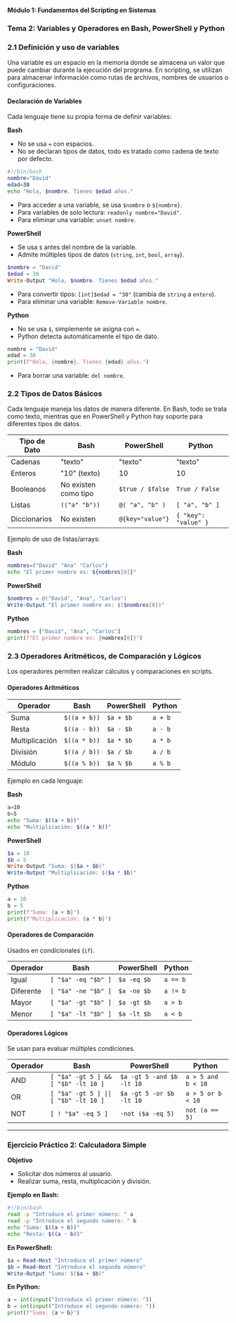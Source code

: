 **Módulo 1: Fundamentos del Scripting en Sistemas**

### **Tema 2: Variables y Operadores en Bash, PowerShell y Python**

### **2.1 Definición y uso de variables**

Una variable es un espacio en la memoria donde se almacena un valor que puede cambiar durante la ejecución del programa. En scripting, se utilizan para almacenar información como rutas de archivos, nombres de usuarios o configuraciones.

#### **Declaración de Variables**
Cada lenguaje tiene su propia forma de definir variables:

**Bash**
- No se usa `=` con espacios.
- No se declaran tipos de datos, todo es tratado como cadena de texto por defecto.
```bash
#!/bin/bash
nombre="David"
edad=30
echo "Hola, $nombre. Tienes $edad años."
```
- Para acceder a una variable, se usa `$nombre` o `${nombre}`.
- Para variables de solo lectura: `readonly nombre="David"`.
- Para eliminar una variable: `unset nombre`.

**PowerShell**
- Se usa `$` antes del nombre de la variable.
- Admite múltiples tipos de datos (`string`, `int`, `bool`, `array`).
```powershell
$nombre = "David"
$edad = 30
Write-Output "Hola, $nombre. Tienes $edad años."
```
- Para convertir tipos: `[int]$edad = "30"` (cambia de `string` a `entero`).
- Para eliminar una variable: `Remove-Variable nombre`.

**Python**
- No se usa `$`, simplemente se asigna con `=`.
- Python detecta automáticamente el tipo de dato.
```python
nombre = "David"
edad = 30
print(f"Hola, {nombre}. Tienes {edad} años.")
```
- Para borrar una variable: `del nombre`.



### **2.2 Tipos de Datos Básicos**
Cada lenguaje maneja los datos de manera diferente. En Bash, todo se trata como texto, mientras que en PowerShell y Python hay soporte para diferentes tipos de datos.

| Tipo de Dato  | Bash | PowerShell | Python |
|--------------|------|-----------|--------|
| Cadenas      | "texto" | "texto" | "texto" |
| Enteros      | "10" (texto) | 10 | 10 |
| Booleanos    | No existen como tipo | `$true / $false` | `True / False` |
| Listas       | `(("a" "b"))` | `@( "a", "b" )` | `[ "a", "b" ]` |
| Diccionarios | No existen | `@{key="value"}` | `{ "key": "value" }` |

Ejemplo de uso de listas/arrays:

**Bash**
```bash
nombres=("David" "Ana" "Carlos")
echo "El primer nombre es: ${nombres[0]}"
```

**PowerShell**
```powershell
$nombres = @("David", "Ana", "Carlos")
Write-Output "El primer nombre es: $($nombres[0])"
```

**Python**
```python
nombres = ["David", "Ana", "Carlos"]
print(f"El primer nombre es: {nombres[0]}")
```



### **2.3 Operadores Aritméticos, de Comparación y Lógicos**
Los operadores permiten realizar cálculos y comparaciones en scripts.

#### **Operadores Aritméticos**

| Operador   | Bash | PowerShell | Python |
|-----------|------|-----------|--------|
| Suma      | `$((a + b))` | `$a + $b` | `a + b` |
| Resta     | `$((a - b))` | `$a - $b` | `a - b` |
| Multiplicación | `$((a * b))` | `$a * $b` | `a * b` |
| División  | `$((a / b))` | `$a / $b` | `a / b` |
| Módulo   | `$((a % b))` | `$a % $b` | `a % b` |

Ejemplo en cada lenguaje:

**Bash**
```bash
a=10
b=5
echo "Suma: $((a + b))"
echo "Multiplicación: $((a * b))"
```

**PowerShell**
```powershell
$a = 10
$b = 5
Write-Output "Suma: $($a + $b)"
Write-Output "Multiplicación: $($a * $b)"
```

**Python**
```python
a = 10
b = 5
print(f"Suma: {a + b}")
print(f"Multiplicación: {a * b}")
```

#### **Operadores de Comparación**
Usados en condicionales (`if`).

| Operador   | Bash | PowerShell | Python |
|-----------|------|-----------|--------|
| Igual     | `[ "$a" -eq "$b" ]` | `$a -eq $b` | `a == b` |
| Diferente | `[ "$a" -ne "$b" ]` | `$a -ne $b` | `a != b` |
| Mayor     | `[ "$a" -gt "$b" ]` | `$a -gt $b` | `a > b` |
| Menor     | `[ "$a" -lt "$b" ]` | `$a -lt $b` | `a < b` |

#### **Operadores Lógicos**
Se usan para evaluar múltiples condiciones.

| Operador | Bash | PowerShell | Python |
|---------|------|-----------|--------|
| AND     | `[ "$a" -gt 5 ] && [ "$b" -lt 10 ]` | `$a -gt 5 -and $b -lt 10` | `a > 5 and b < 10` |
| OR      | `[ "$a" -gt 5 ] \|\| [ "$b" -lt 10 ]` | `$a -gt 5 -or $b -lt 10` | `a > 5 or b < 10` |
| NOT     | `[ ! "$a" -eq 5 ]` | `-not ($a -eq 5)` | `not (a == 5)` |

---

### **Ejercicio Práctico 2: Calculadora Simple**

**Objetivo**
- Solicitar dos números al usuario.
- Realizar suma, resta, multiplicación y división.

**Ejemplo en Bash:**
```bash
#!/bin/bash
read -p "Introduce el primer número: " a
read -p "Introduce el segundo número: " b
echo "Suma: $((a + b))"
echo "Resta: $((a - b))"
```

**En PowerShell:**
```powershell
$a = Read-Host "Introduce el primer número"
$b = Read-Host "Introduce el segundo número"
Write-Output "Suma: $($a + $b)"
```

**En Python:**
```python
a = int(input("Introduce el primer número: "))
b = int(input("Introduce el segundo número: "))
print(f"Suma: {a + b}")
```

